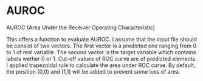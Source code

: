 # AUROC
AUROC (Area Under the Receiver Operating Characteristic)

This offers a function to evaluate AUROC. I assume that the input file should be consist of two vectors. The first vector is a predicted one ranging from 0 to 1 of real variable. The second vector is the target variable which contains labels wether 0 or 1. Cut-off values of ROC curve are of predicted elements. I applied trapezoidal rule to calculate the area under ROC curve. By default, the position (0,0) and (1,1) will be added to prevent some loss of area.
